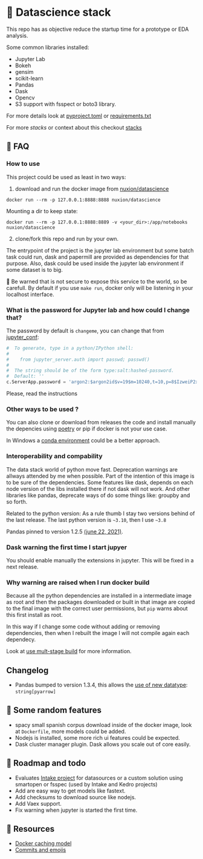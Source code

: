 # :rocket: Datascience stack

This repo has as objective reduce the startup time for a prototype or EDA analysis. 

Some common libraries installed:

- Jupyter Lab
- Bokeh 
- gensim
- scikit-learn
- Pandas
- Dask
- Opencv
- S3 support with fsspect or boto3 library.

For more details look at [pyproject.toml](pyproject.toml) or [requirements.txt](requirements.txt)

For more *stacks* or context about this checkout [stacks](https://github.com/algorinfo/stacks)

## :checkered_flag: FAQ

### How to use

This project could be used as least in two ways:

1. download and run the docker image from [nuxion/datascience](https://hub.docker.com/repository/docker/nuxion/python)

```
docker run --rm -p 127.0.0.1:8888:8888 nuxion/datascience
```

Mounting a dir to keep state:

```
docker run --rm -p 127.0.0.1:8888:8889 -v <your_dir>:/app/notebooks nuxion/datascience
```


2. clone/fork this repo and run by your own.

The entrypoint of the project is the jupyter lab environment but some batch task could run, dask and papermill are provided as dependencies for that purpose. Also, dask could be used inside the jupyter lab environment if some dataset is to big.

:construction: Be warned that is not secure to expose this service to the world, so be carefull. By default if you use `make run`, docker only will be listening in your localhost interface. 


### What is the password for Jupyter lab and how could I change that?

The password by default is `changeme`, you can change that from [jupyter_conf](conf/jupyter_lab_config.py):

```python
#  To generate, type in a python/IPython shell:
# 
#    from jupyter_server.auth import passwd; passwd()
# 
#  The string should be of the form type:salt:hashed-password.
#  Default: ''
c.ServerApp.password = 'argon2:$argon2id$v=19$m=10240,t=10,p=8$IzweiP2xT1dI2D65ElHBDw$q52+kB/xVzK5F4/j4ZunBw'
```

Please, read the instructions 

### Other ways to be used ?

You can also clone or download from releases the code and install manually the depencies using [poetry](https://python-poetry.org/) or pip if docker is not your use case. 

In Windows a [conda environment](https://docs.conda.io/en/latest/) could be a better approach.

### Interoperability and compability

The data stack world of python move fast. Deprecation warnings are allways attended by me when possible. Part of the intention of this image is to be sure of the dependencies. Some features like dask, depends on each node version of the libs installed there if not dask will not work. And other libraries like pandas, deprecate ways of do some things like: groupby and so forth. 

Related to the python version:
As a rule thumb I stay two versions behind of the last release. The last python version is `~3.10`, then I use `~3.8`

Pandas pinned to version 1.2.5 [(june 22, 2021)](https://pandas.pydata.org/pandas-docs/stable/whatsnew/v1.2.5.html).

### Dask warning the first time I start jupyer 

You should enable manually the extensions in jupyter. This will be fixed in a next release.

### Why warning are raised when I run docker build

Because all the python dependencies are installed in a intermediate image as root and then the packages downloaded or built in that image are copied to the final image with the correct user permissions, but `pip` warns about this first install as root. 

In this way if I change some code without adding or removing dependencies, then when I rebuilt the image I will not compile again each dependecy.

Look at [use mult-stage build](https://docs.docker.com/develop/develop-images/multistage-build/) for more information. 

## Changelog

- Pandas bumped to version 1.3.4, this allows the [use of new datatype](https://pythonspeed.com/articles/pandas-string-dtype-memory/): `string[pyarrow]`

## :frog: Some random features

- spacy small spanish corpus download inside of the docker image, look at `Dockerfile`, more models could be added.
- Nodejs is installed, some more rich ui features could be expected.
- Dask cluster manager plugin. Dask allows you scale out of core easily.

## :octopus: Roadmap and todo

- Evaluates [Intake project](https://github.com/intake/intake) for datasources or a custom solution using smartopen or fsspec (used by Intake and Kedro projects)
- Add are easy way to get models like fastext.
- Add checksums to download source like nodejs.
- Add Vaex support.
- Fix warning when jupyter is started the first time.


## :pushpin: Resources

- [Docker caching model](https://pythonspeed.com/articles/docker-caching-model/)
- [Commits and emojis](https://gitmoji.dev/)
